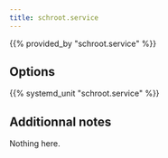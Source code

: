 ```yaml
---
title: schroot.service
---
```


{{% provided_by "schroot.service" %}}

## Options

{{% systemd_unit "schroot.service" %}}

## Additionnal notes

Nothing here.